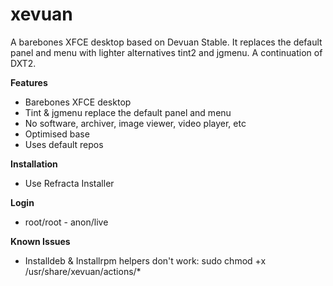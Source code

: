 # xevuan
A barebones XFCE desktop based on Devuan Stable. It replaces the default panel and menu with lighter alternatives tint2 and jgmenu. A continuation of DXT2.

**Features**
- Barebones XFCE desktop
- Tint & jgmenu replace the default panel and menu
- No software, archiver, image viewer, video player, etc
- Optimised base
- Uses default repos

**Installation**
- Use Refracta Installer

**Login**
- root/root - anon/live

**Known Issues**
- Installdeb & Installrpm helpers don't work: sudo chmod +x /usr/share/xevuan/actions/*
